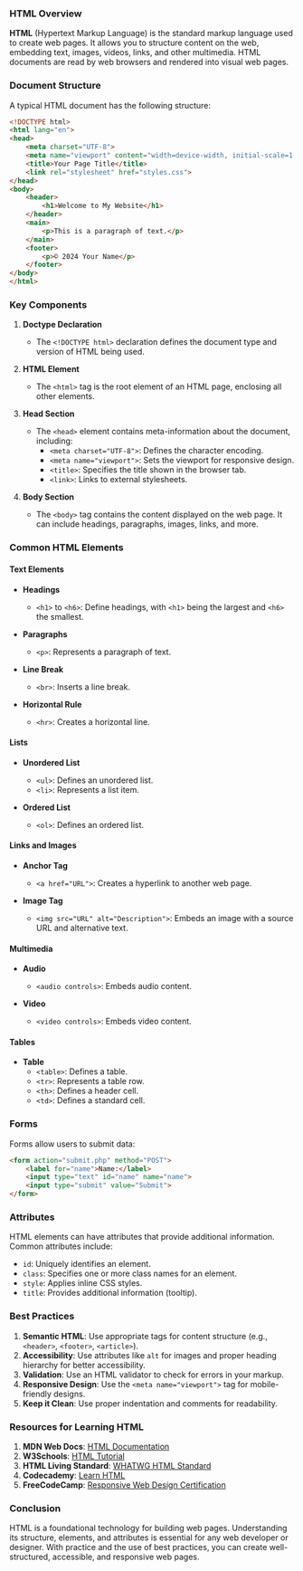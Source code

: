 
### HTML Overview

**HTML** (Hypertext Markup Language) is the standard markup language used to create web pages. It allows you to structure content on the web, embedding text, images, videos, links, and other multimedia. HTML documents are read by web browsers and rendered into visual web pages.

### Document Structure

A typical HTML document has the following structure:

```html
<!DOCTYPE html>
<html lang="en">
<head>
    <meta charset="UTF-8">
    <meta name="viewport" content="width=device-width, initial-scale=1.0">
    <title>Your Page Title</title>
    <link rel="stylesheet" href="styles.css">
</head>
<body>
    <header>
        <h1>Welcome to My Website</h1>
    </header>
    <main>
        <p>This is a paragraph of text.</p>
    </main>
    <footer>
        <p>© 2024 Your Name</p>
    </footer>
</body>
</html>
```

### Key Components

1. **Doctype Declaration**
   - The `<!DOCTYPE html>` declaration defines the document type and version of HTML being used.

2. **HTML Element**
   - The `<html>` tag is the root element of an HTML page, enclosing all other elements.

3. **Head Section**
   - The `<head>` element contains meta-information about the document, including:
     - `<meta charset="UTF-8">`: Defines the character encoding.
     - `<meta name="viewport">`: Sets the viewport for responsive design.
     - `<title>`: Specifies the title shown in the browser tab.
     - `<link>`: Links to external stylesheets.

4. **Body Section**
   - The `<body>` tag contains the content displayed on the web page. It can include headings, paragraphs, images, links, and more.

### Common HTML Elements

#### Text Elements

- **Headings**
  - `<h1>` to `<h6>`: Define headings, with `<h1>` being the largest and `<h6>` the smallest.
  
- **Paragraphs**
  - `<p>`: Represents a paragraph of text.
  
- **Line Break**
  - `<br>`: Inserts a line break.

- **Horizontal Rule**
  - `<hr>`: Creates a horizontal line.

#### Lists

- **Unordered List**
  - `<ul>`: Defines an unordered list.
  - `<li>`: Represents a list item.
  
- **Ordered List**
  - `<ol>`: Defines an ordered list.

#### Links and Images

- **Anchor Tag**
  - `<a href="URL">`: Creates a hyperlink to another web page.
  
- **Image Tag**
  - `<img src="URL" alt="Description">`: Embeds an image with a source URL and alternative text.

#### Multimedia

- **Audio**
  - `<audio controls>`: Embeds audio content.
  
- **Video**
  - `<video controls>`: Embeds video content.

#### Tables

- **Table**
  - `<table>`: Defines a table.
  - `<tr>`: Represents a table row.
  - `<th>`: Defines a header cell.
  - `<td>`: Defines a standard cell.

### Forms

Forms allow users to submit data:

```html
<form action="submit.php" method="POST">
    <label for="name">Name:</label>
    <input type="text" id="name" name="name">
    <input type="submit" value="Submit">
</form>
```

### Attributes

HTML elements can have attributes that provide additional information. Common attributes include:

- `id`: Uniquely identifies an element.
- `class`: Specifies one or more class names for an element.
- `style`: Applies inline CSS styles.
- `title`: Provides additional information (tooltip).

### Best Practices

1. **Semantic HTML**: Use appropriate tags for content structure (e.g., `<header>`, `<footer>`, `<article>`).
2. **Accessibility**: Use attributes like `alt` for images and proper heading hierarchy for better accessibility.
3. **Validation**: Use an HTML validator to check for errors in your markup.
4. **Responsive Design**: Use the `<meta name="viewport">` tag for mobile-friendly designs.
5. **Keep it Clean**: Use proper indentation and comments for readability.

### Resources for Learning HTML

1. **MDN Web Docs**: [HTML Documentation](https://developer.mozilla.org/en-US/docs/Web/HTML)
2. **W3Schools**: [HTML Tutorial](https://www.w3schools.com/html/)
3. **HTML Living Standard**: [WHATWG HTML Standard](https://html.spec.whatwg.org/multipage/)
4. **Codecademy**: [Learn HTML](https://www.codecademy.com/learn/learn-html)
5. **FreeCodeCamp**: [Responsive Web Design Certification](https://www.freecodecamp.org/learn/2022/responsive-web-design/)

### Conclusion

HTML is a foundational technology for building web pages. Understanding its structure, elements, and attributes is essential for any web developer or designer. With practice and the use of best practices, you can create well-structured, accessible, and responsive web pages.